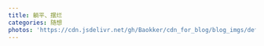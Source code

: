 ```yaml
---
title: 躺平、摆烂
categories: 随想
photos: 'https://cdn.jsdelivr.net/gh/Baokker/cdn_for_blog/blog_imgs/defaultImages.jpg'
---
```


